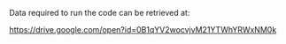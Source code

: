 Data required to run the code can be retrieved at: 
  
  https://drive.google.com/open?id=0B1qYV2wocvjvM21YTWhYRWxNM0k 
